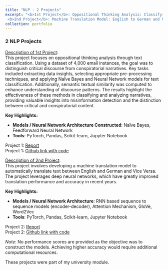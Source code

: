 ```yaml
---
title: "NLP - 2 Projects"
excerpt: "<b>1st Project</b>: Oppositional Thinking Analysis: Classifying Critical vs. Conspiratorial Narratives about Covid-19 <br/> <br/>
 <b>2nd Project</b>: Machine Translation Model: English to German and Vice Versa <br/><img src='/images/uni/nlp-1.png'>"
collection: portfolio
---
```


### 2 NLP Projects

<u>Description of 1st Project</u>: <br/>
This project focuses on oppositional thinking analysis through text classification. Using a dataset of 4,000 email instances, the goal was to distinguish critical discourse from conspiratorial narratives. Key tasks included extracting data insights, selecting appropriate pre-processing techniques, and applying Naïve Bayes and Neural Network models for text classification. Additionally, semantic textual similarity was computed to enhance understanding of discourse patterns. The results highlight the effectiveness of these methods in classifying and analyzing narratives, providing valuable insights into misinformation detection and the distinction between critical and conspiratorial content.

**Key Highlights:**
- **Models / Neural Network Architecture Constructed**: Naïve Bayes, Feedforward Neural Network
- **Tools**: PyTorch, Pandas, Scikit-learn, Jupyter Notebook

Project 1: [Report](https://github.com/dmtschulz/nlp-text-classification-covid/blob/main/report/oppositional_thinking_analysis.pdf) \
Project 1: [Github link with code](https://github.com/dmtschulz/nlp-text-classification-covid)

<u>Description of 2nd Project</u>:<br/>
This project involves developing a machine translation model to automatically translate text between English and German and Vice Versa. The project leverages deep neural networks, which have greatly improved translation performance and accuracy in recent years.

**Key Highlights:**
- **Models / Neural Network Architecture**: RNN based sequence to sequence models (encoder-decoder), Attention Mechanism, GloVe, Word2Vec
- **Tools**: PyTorch, Pandas, Scikit-learn, Jupyter Notebook

Project 2: [Report](https://github.com/dmtschulz/nlp-eng-ger-translation/blob/main/report/en_de_machine_translation.pdf) \
Project 2: [Github link with code](https://github.com/dmtschulz/nlp-eng-ger-translation)

<i>Note</i>: No performance scores are provided as the objective was to construct the models. Achieving higher accuracy would require additional computational resources.

These projects were part of my university module.